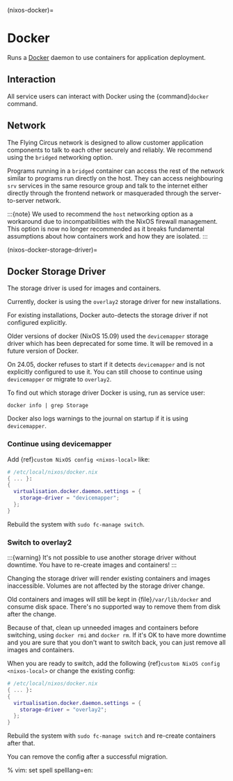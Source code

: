 (nixos-docker)=

# Docker

Runs a [Docker](http://docker.com) daemon to use containers for application
deployment.

## Interaction

All service users can interact with Docker using the {command}`docker` command.

## Network

The Flying Circus network is designed to allow customer application components
to talk to each other securely and reliably. We recommend using the `bridged`
networking option.

Programs running in a `bridged` container can access the rest of the network
similar to programs run directly on the host. They can access neighbouring
`srv` services in the same resource group and talk to the internet either
directly through the frontend network or masqueraded through the
server-to-server network.

:::{note}
We used to recommend the `host` networking option as a workaround due to
incompatibilities with the NixOS firewall management. This option is now no
longer recommended as it breaks fundamental assumptions about how containers
work and how they are isolated.
:::


(nixos-docker-storage-driver)=

## Docker Storage Driver

The storage driver is used for images and containers.

Currently, docker is using the `overlay2` storage driver for new installations.

For existing installations, Docker auto-detects the storage driver if not configured explicitly.

Older versions of docker (NixOS 15.09) used the `devicemapper` storage driver which has been deprecated for some time. It will be removed in a future version of Docker.

On 24.05, docker refuses to start if it detects `devicemapper` and is not explicitly configured to use it. You can still choose to continue using `devicemapper` or migrate to `overlay2`.

To find out which storage driver Docker is using, run as service user:

```shell
docker info | grep Storage
```

Docker also logs warnings to the journal on startup if it is using `devicemapper`.

### Continue using devicemapper

Add {ref}`custom NixOS config <nixos-local>` like:

```nix
# /etc/local/nixos/docker.nix
{ ... }:
{
  virtualisation.docker.daemon.settings = {
    storage-driver = "devicemapper";
  };
}
```

Rebuild the system with `sudo fc-manage switch`.

### Switch to overlay2

:::{warning}
It's not possible to use another storage driver without downtime. You have to re-create images and containers!
:::

Changing the storage driver will render existing containers and images inaccessible.
Volumes are not affected by the storage driver change.

Old containers and images will still be kept in {file}`/var/lib/docker` and consume disk space. There's no supported way to remove them from disk after the change.

Because of that, clean up unneeded images and containers before switching, using `docker rmi` and `docker rm`. If it's OK to have more downtime and you are sure that you don't want to switch back, you can just remove all images and containers.

When you are ready to switch, add the following {ref}`custom NixOS config <nixos-local>` or change the existing config:

```nix
# /etc/local/nixos/docker.nix
{ ... }:
{
  virtualisation.docker.daemon.settings = {
    storage-driver = "overlay2";
  };
}
```

Rebuild the system with `sudo fc-manage switch` and re-create containers after that.

You can remove the config after a successful migration.


% vim: set spell spelllang=en:
